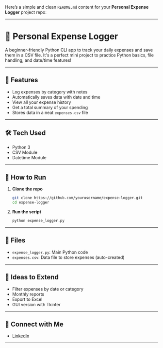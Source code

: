 Here’s a simple and clean `README.md` content for your **Personal Expense Logger** project repo:

---

# 💸 Personal Expense Logger

A beginner-friendly Python CLI app to track your daily expenses and save them in a CSV file. It's a perfect mini project to practice Python basics, file handling, and date/time features!

---

## 🚀 Features

- Log expenses by category with notes
- Automatically saves data with date and time
- View all your expense history
- Get a total summary of your spending
- Stores data in a neat `expenses.csv` file

---

## 🛠 Tech Used

- Python 3
- CSV Module
- Datetime Module

---

## 🧾 How to Run

1. **Clone the repo**
   ```bash
   git clone https://github.com/yourusername/expense-logger.git
   cd expense-logger
   ```

2. **Run the script**
   ```bash
   python expense_logger.py
   ```

---

## 📂 Files

- `expense_logger.py`: Main Python code
- `expenses.csv`: Data file to store expenses (auto-created)

---

## 🌟 Ideas to Extend

- Filter expenses by date or category
- Monthly reports
- Export to Excel
- GUI version with Tkinter

---

## 🔗 Connect with Me

- [LinkedIn](https://www.linkedin.com/in/shahanawaz-sayyed-5228211b3)

---
